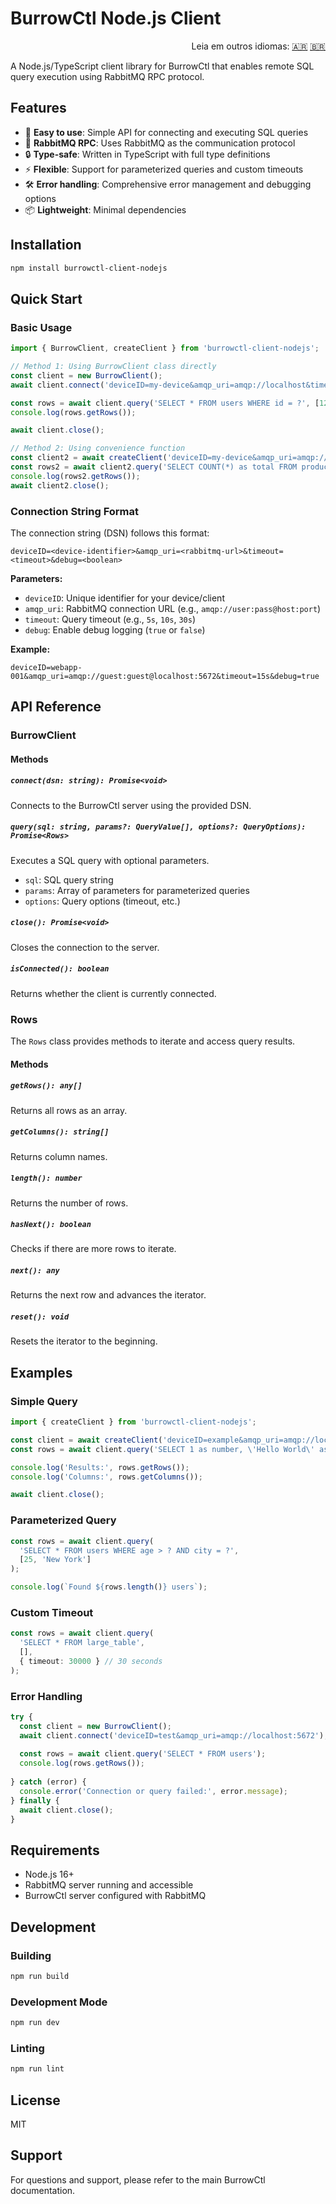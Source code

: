 # BurrowCtl Node.js Client

<div align="right">
  Leia em outros idiomas: 
  <a title="Spanish" href="./README.es.md">🇦🇷</a>
  <a title="Português" href="./README.pt.md">🇧🇷</a>
</div>

A Node.js/TypeScript client library for BurrowCtl that enables remote SQL query execution using RabbitMQ RPC protocol.

## Features

- 🚀 **Easy to use**: Simple API for connecting and executing SQL queries
- 📡 **RabbitMQ RPC**: Uses RabbitMQ as the communication protocol
- 🔒 **Type-safe**: Written in TypeScript with full type definitions
- ⚡ **Flexible**: Support for parameterized queries and custom timeouts
- 🛠️ **Error handling**: Comprehensive error management and debugging options
- 📦 **Lightweight**: Minimal dependencies

## Installation

```bash
npm install burrowctl-client-nodejs
```

## Quick Start

### Basic Usage

```typescript
import { BurrowClient, createClient } from 'burrowctl-client-nodejs';

// Method 1: Using BurrowClient class directly
const client = new BurrowClient();
await client.connect('deviceID=my-device&amqp_uri=amqp://localhost&timeout=10s&debug=true');

const rows = await client.query('SELECT * FROM users WHERE id = ?', [123]);
console.log(rows.getRows());

await client.close();

// Method 2: Using convenience function
const client2 = await createClient('deviceID=my-device&amqp_uri=amqp://localhost');
const rows2 = await client2.query('SELECT COUNT(*) as total FROM products');
console.log(rows2.getRows());
await client2.close();
```

### Connection String Format

The connection string (DSN) follows this format:
```
deviceID=<device-identifier>&amqp_uri=<rabbitmq-url>&timeout=<timeout>&debug=<boolean>
```

**Parameters:**
- `deviceID`: Unique identifier for your device/client
- `amqp_uri`: RabbitMQ connection URL (e.g., `amqp://user:pass@host:port`)
- `timeout`: Query timeout (e.g., `5s`, `10s`, `30s`)
- `debug`: Enable debug logging (`true` or `false`)

**Example:**
```
deviceID=webapp-001&amqp_uri=amqp://guest:guest@localhost:5672&timeout=15s&debug=true
```

## API Reference

### BurrowClient

#### Methods

##### `connect(dsn: string): Promise<void>`
Connects to the BurrowCtl server using the provided DSN.

##### `query(sql: string, params?: QueryValue[], options?: QueryOptions): Promise<Rows>`
Executes a SQL query with optional parameters.

- `sql`: SQL query string
- `params`: Array of parameters for parameterized queries
- `options`: Query options (timeout, etc.)

##### `close(): Promise<void>`
Closes the connection to the server.

##### `isConnected(): boolean`
Returns whether the client is currently connected.

### Rows

The `Rows` class provides methods to iterate and access query results.

#### Methods

##### `getRows(): any[]`
Returns all rows as an array.

##### `getColumns(): string[]`
Returns column names.

##### `length(): number`
Returns the number of rows.

##### `hasNext(): boolean`
Checks if there are more rows to iterate.

##### `next(): any`
Returns the next row and advances the iterator.

##### `reset(): void`
Resets the iterator to the beginning.

## Examples

### Simple Query

```typescript
import { createClient } from 'burrowctl-client-nodejs';

const client = await createClient('deviceID=example&amqp_uri=amqp://localhost');
const rows = await client.query('SELECT 1 as number, \'Hello World\' as message');

console.log('Results:', rows.getRows());
console.log('Columns:', rows.getColumns());

await client.close();
```

### Parameterized Query

```typescript
const rows = await client.query(
  'SELECT * FROM users WHERE age > ? AND city = ?', 
  [25, 'New York']
);

console.log(`Found ${rows.length()} users`);
```

### Custom Timeout

```typescript
const rows = await client.query(
  'SELECT * FROM large_table', 
  [], 
  { timeout: 30000 } // 30 seconds
);
```

### Error Handling

```typescript
try {
  const client = new BurrowClient();
  await client.connect('deviceID=test&amqp_uri=amqp://localhost:5672');
  
  const rows = await client.query('SELECT * FROM users');
  console.log(rows.getRows());
  
} catch (error) {
  console.error('Connection or query failed:', error.message);
} finally {
  await client.close();
}
```

## Requirements

- Node.js 16+ 
- RabbitMQ server running and accessible
- BurrowCtl server configured with RabbitMQ

## Development

### Building

```bash
npm run build
```

### Development Mode

```bash
npm run dev
```

### Linting

```bash
npm run lint
```

## License

MIT

## Support

For questions and support, please refer to the main BurrowCtl documentation. 